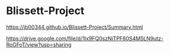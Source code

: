 # Blissett-Project

https://jb00344.github.io/Blissett-Project/Summary.html

https://drive.google.com/file/d/1Ix9FQ0szNiTPF60S4M5LN9utz-RoGFoT/view?usp=sharing